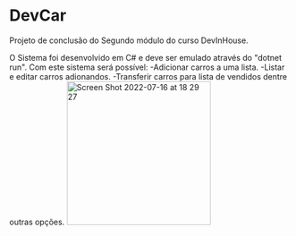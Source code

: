 # DevCar
Projeto de conclusão do Segundo módulo do curso DevInHouse.

O Sistema foi desenvolvido em C# e deve ser emulado através do "dotnet run".
Com este sistema será possível:
-Adicionar carros a uma lista.
-Listar e editar carros adionandos.
-Transferir carros para lista de vendidos dentre outras opções.
<img width="257" alt="Screen Shot 2022-07-16 at 18 29 27" src="https://user-images.githubusercontent.com/100646597/179372522-e6c78007-5887-40ee-8e90-b51d39fa0158.png">

